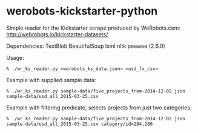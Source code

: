 # werobots-kickstarter-python
Simple reader for the Kickstarter scrape produced by WeRobots.com: http://webrobots.io/kickstarter-datasets/

Dependencies:
    TextBlob
    BeautifulSoup
    lxml
    nltk
    peewee (2.6.0)

Usage:

    % ./wr_ks_reader.py <werobots_ks_data.json> <usd_fx_csv>

Example with supplied sample data:

    % ./wr_ks_reader.py sample-data/five_projects_from-2014-12-02.json sample-data/usd_all_2015-03-25.csv

Example with filtering predicate, selects projects from just two categories:

    % ./wr_ks_reader.py sample-data/five_projects_from-2014-12-02.json sample-data/usd_all_2015-03-25.csv category/id=284,286


